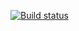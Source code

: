 [![Build status](https://ci.appveyor.com/api/projects/status/cy0woxtaw326xh6d?svg=true)](https://ci.appveyor.com/project/qaelena181993/selenide)
